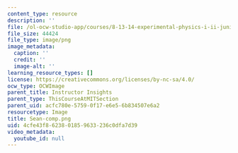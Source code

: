 ```yaml
---
content_type: resource
description: ''
file: /ol-ocw-studio-app/courses/8-13-14-experimental-physics-i-ii-junior-lab-fall-2016-spring-2017/4cfe43f8623801859633236c0dfa7d39_Sean-comp.png
file_size: 44424
file_type: image/png
image_metadata:
  caption: ''
  credit: ''
  image-alt: ''
learning_resource_types: []
license: https://creativecommons.org/licenses/by-nc-sa/4.0/
ocw_type: OCWImage
parent_title: Instructor Insights
parent_type: ThisCourseAtMITSection
parent_uid: acfc780e-5759-0f17-e6e5-6b834507e6a2
resourcetype: Image
title: Sean-comp.png
uid: 4cfe43f8-6238-0185-9633-236c0dfa7d39
video_metadata:
  youtube_id: null
---
```

